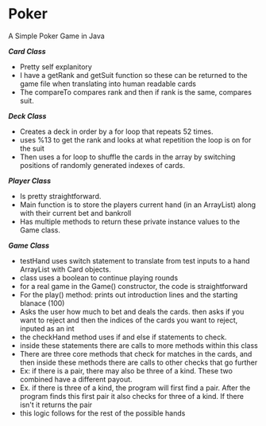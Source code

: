# Poker
A Simple Poker Game in Java

***Card Class***
- Pretty self explanitory
- I have a getRank and getSuit function so these can be returned to the game file when translating 
into human readable cards
- The compareTo compares rank and then if rank is the same, compares suit.


***Deck Class***
- Creates a deck in order by a for loop that repeats 52 times.
- uses %13 to get the rank and looks at what repetition the loop is on for the suit
- Then uses a for loop to shuffle the cards in the array by switching positions 
of randomly generated indexes of cards.

***Player Class***
- Is pretty straightforward.
- Main function is to store the players current hand (in an ArrayList) along with their current bet
and bankroll
- Has multiple methods to return these private instance values to the Game class.

***Game Class***
- testHand uses switch statement to translate from test inputs to a hand ArrayList with Card objects.
- class uses a boolean to continue playing rounds
- for a real game in the Game() constructor, the code is straightforward
- For the play() method: prints out introduction lines and the starting blanace (100)
- Asks the user how much to bet and deals the cards. then asks if you want to reject and then the indices 
of the cards you want to reject, inputed as an int
- the checkHand method uses if and else if statements to check.
- inside these statements there are calls to more methods within this class
- There are three core methods that check for matches in the cards, and then inside these methods 
there are calls to other checks that go further
- Ex: if there is a pair, there may also be three of a kind. These two combined have a different payout. 
- Ex. if there is three of a kind, the program will first find a pair. After the program finds this first pair
  it also checks for three of a kind. If there isn't it returns the pair
- this logic follows for the rest of the possible hands
